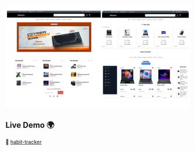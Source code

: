![image alt](https://github.com/eangmengkong/E-commerce/blob/88c2bfa915b2f5091394c053082356fcd49476a0/ecommerceStoreScreenshot.jpg)

## Live Demo 🌍  
🔗  [habit-tracker](https://habit-tracker-umber-zeta.vercel.app/)
